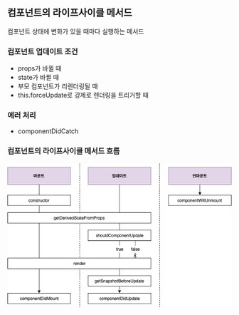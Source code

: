 ## 컴포넌트의 라이프사이클 메서드

컴포넌트 상태에 변화가 있을 때마다 실행하는 메서드

### 컴포넌트 업데이트 조건

- props가 바뀔 때
- state가 바뀔 때
- 부모 컴포넌트가 리렌더링될 때
- this.forceUpdate로 강제로 렌더링을 트리거할 때

### 에러 처리

- componentDidCatch

### 컴포넌트의 라이프사이클 메서드 흐름

![Alt](lifecycle-flow.png)
